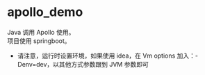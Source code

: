 # apollo_demo
Java 调用 Apollo 使用。  
项目使用 springboot。
* 请注意，运行时设置环境，如果使用 idea，在 Vm options 加入：-Denv=dev，以其他方式参数跟到 JVM 参数即可